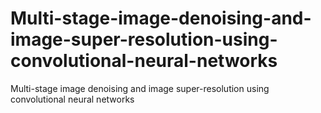 # Multi-stage-image-denoising-and-image-super-resolution-using-convolutional-neural-networks
Multi-stage image denoising and image super-resolution using convolutional neural networks
